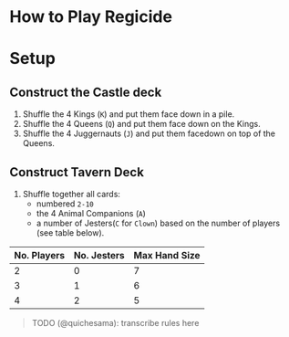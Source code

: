 # How to Play Regicide

# Setup

## Construct the Castle deck

1. Shuffle the 4 Kings (`K`) and put them face down in a pile.
2. Shuffle the 4 Queens (`Q`) and put them face down on the Kings.
3. Shuffle the 4 Juggernauts (`J`) and put them facedown on top of the Queens.

## Construct Tavern Deck
1. Shuffle together all cards:
   - numbered `2-10`
   - the 4 Animal Companions (`A`)
   - a number of Jesters(`C` for `Clown`) based on the number of players (see table below).

| No. Players | No. Jesters | Max Hand Size |
|-|-|-|
|2|0|7|
|3|1|6|
|4|2|5|
> 



> TODO (@quichesama): transcribe rules here
